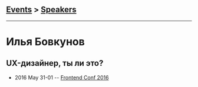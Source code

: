 ## [Events](../README.md) > [Speakers](../speakers.md)
---

# Илья Бовкунов

## UX-дизайнер, ты ли это?
- 2016 May 31-01 -- [Frontend Conf 2016](https://www.youtube.com/watch?v=uBKBuQOLYCM)    
